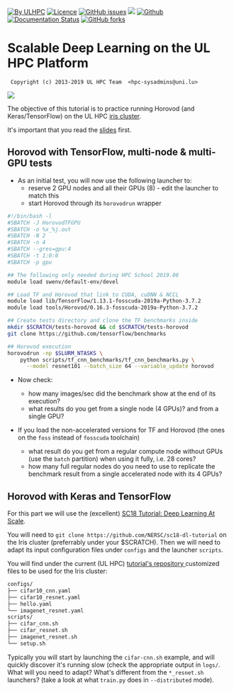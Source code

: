 [![By ULHPC](https://img.shields.io/badge/by-ULHPC-blue.svg)](https://hpc.uni.lu) [![Licence](https://img.shields.io/badge/license-GPL--3.0-blue.svg)](http://www.gnu.org/licenses/gpl-3.0.html) [![GitHub issues](https://img.shields.io/github/issues/ULHPC/tutorials.svg)](https://github.com/ULHPC/tutorials/issues/) [![](https://img.shields.io/badge/slides-PDF-red.svg)](https://github.com/ULHPC/tutorials/raw/devel/deep_learning/slides.pdf) [![Github](https://img.shields.io/badge/sources-github-green.svg)](https://github.com/ULHPC/tutorials/tree/devel/deep_learning/) [![Documentation Status](http://readthedocs.org/projects/ulhpc-tutorials/badge/?version=latest)](http://ulhpc-tutorials.readthedocs.io/en/latest/deep_learning/) [![GitHub forks](https://img.shields.io/github/stars/ULHPC/tutorials.svg?style=social&label=Star)](https://github.com/ULHPC/tutorials)


# Scalable Deep Learning on the UL HPC Platform

     Copyright (c) 2013-2019 UL HPC Team  <hpc-sysadmins@uni.lu>

[![](https://github.com/ULHPC/tutorials/raw/devel/deep_learning/scalable/cover_slides.png)](https://github.com/ULHPC/tutorials/raw/devel/deep_learning/scalable/slides.pdf)

The objective of this tutorial is to practice running Horovod (and Keras/TensorFlow) on the UL HPC [iris cluster](https://hpc.uni.lu/systems/iris/).

It's important that you read the [slides](https://github.com/ULHPC/tutorials/blob/devel/deep_learning/scalable/slides.pdf?raw=true) first.

## Horovod with TensorFlow, multi-node & multi-GPU tests

* As an initial test, you will now use the following launcher to:
  - reserve 2 GPU nodes and all their GPUs (8) - edit the launcher to match this
  - start Horovod through its `horovodrun` wrapper

```bash
#!/bin/bash -l
#SBATCH -J HorovodTFGPU
#SBATCH -o %x_%j.out
#SBATCH -N 2
#SBATCH -n 4
#SBATCH --gres=gpu:4
#SBATCH -t 1:0:0
#SBATCH -p gpu

## The following only needed during HPC School 2019.06
module load swenv/default-env/devel

## Load TF and Horovod that link to CUDA, cuDNN & NCCL
module load lib/TensorFlow/1.13.1-fosscuda-2019a-Python-3.7.2
module load tools/Horovod/0.16.3-fosscuda-2019a-Python-3.7.2

## Create tests directory and clone the TF benchmarks inside
mkdir $SCRATCH/tests-horovod && cd $SCRATCH/tests-horovod
git clone https://github.com/tensorflow/benchmarks

## Horovod execution
horovodrun -np $SLURM_NTASKS \
    python scripts/tf_cnn_benchmarks/tf_cnn_benchmarks.py \
      --model resnet101 --batch_size 64 --variable_update horovod
```

* Now check:
  - how many images/sec did the benchmark show at the end of its execution?
  - what results do you get from a single node (4 GPUs)? and from a single GPU?

* If you load the non-accelerated versions for TF and Horovod (the ones on the `foss` instead of `fosscuda` toolchain)
  - what result do you get from a regular compute node without GPUs (use the `batch` partition) when using it fully, i.e. 28 cores?
  - how many full regular nodes do you need to use to replicate the benchmark result from a single accelerated node with its 4 GPUs?


## Horovod with Keras and TensorFlow

For this part we will use the (excellent) [SC18 Tutorial: Deep Learning At Scale](https://github.com/NERSC/sc18-dl-tutorial).

You will need to `git clone https://github.com/NERSC/sc18-dl-tutorial` on the Iris cluster (preferrably under your $SCRATCH).
Then we will need to adapt its input configuration files under `configs` and the launcher `scripts`.

You will find under the current (UL HPC) [tutorial's repository ](https://github.com/ULHPC/tutorials/tree/devel/deep_learning/scalable) customized files to be used for the Iris cluster:

```bash
configs/
├── cifar10_cnn.yaml
├── cifar10_resnet.yaml
├── hello.yaml
└── imagenet_resnet.yaml
scripts/
├── cifar_cnn.sh
├── cifar_resnet.sh
├── imagenet_resnet.sh
└── setup.sh
```

Typically you will start by launching the `cifar-cnn.sh` example, and will quickly discover it's running slow (check the appropriate output in `logs/`.
What will you need to adapt? What's different from the `*_resnet.sh` launchers? (take a look at what `train.py` does in `--distributed` mode).
